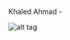 Khaled Ahmad - 

![alt tag](https://github.com/ameezus/cogs121/blob/master/prototype-imgs/IMG_2353.JPG)
